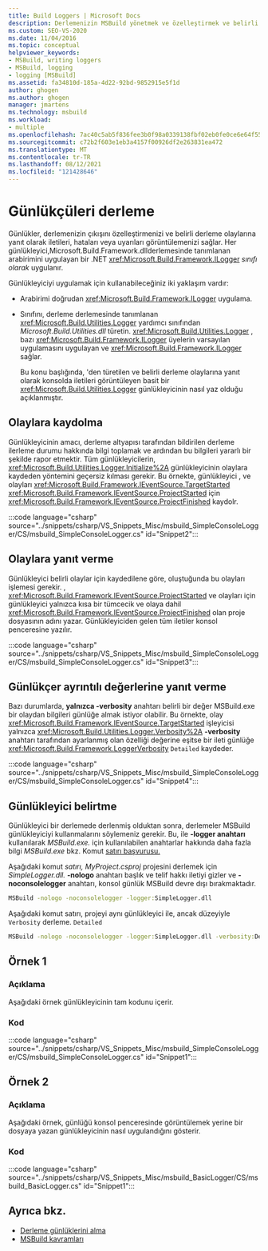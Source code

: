 ```yaml
---
title: Build Loggers | Microsoft Docs
description: Derlemenizin MSBuild yönetmek ve özelleştirmek ve belirli derleme olaylarına yanıt olarak iletileri, hataları veya uyarıları görüntülemek için günlük kayıt günlüklerini kullanın.
ms.custom: SEO-VS-2020
ms.date: 11/04/2016
ms.topic: conceptual
helpviewer_keywords:
- MSBuild, writing loggers
- MSBuild, logging
- logging [MSBuild]
ms.assetid: fa34810d-185a-4d22-92bd-9852915e5f1d
author: ghogen
ms.author: ghogen
manager: jmartens
ms.technology: msbuild
ms.workload:
- multiple
ms.openlocfilehash: 7ac40c5ab5f836fee3b0f98a0339138fbf02eb0fe0ce6e64f552f9c8e5c86a18
ms.sourcegitcommit: c72b2f603e1eb3a4157f00926df2e263831ea472
ms.translationtype: MT
ms.contentlocale: tr-TR
ms.lasthandoff: 08/12/2021
ms.locfileid: "121428646"
---
```

# <a name="build-loggers"></a>Günlükçüleri derleme

Günlükler, derlemenizin çıkışını özelleştirmenizi ve belirli derleme olaylarına yanıt olarak iletileri, hataları veya uyarıları görüntülemenizi sağlar. Her günlükleyici,Microsoft.Build.Framework.dllderlemesinde tanımlanan arabirimini uygulayan bir .NET <xref:Microsoft.Build.Framework.ILogger> *sınıfı olarak* uygulanır.

Günlükleyiciyi uygulamak için kullanabileceğiniz iki yaklaşım vardır:

- Arabirimi doğrudan <xref:Microsoft.Build.Framework.ILogger> uygulama.
- Sınıfını, derleme derlemesinde tanımlanan <xref:Microsoft.Build.Utilities.Logger> yardımcı sınıfından *Microsoft.Build.Utilities.dll* türetin. <xref:Microsoft.Build.Utilities.Logger> , bazı <xref:Microsoft.Build.Framework.ILogger> üyelerin varsayılan uygulamasını uygulayan ve <xref:Microsoft.Build.Framework.ILogger> sağlar.

  Bu konu başlığında, 'den türetilen ve belirli derleme olaylarına yanıt olarak konsolda iletileri görüntüleyen basit bir <xref:Microsoft.Build.Utilities.Logger> günlükleyicinin nasıl yaz olduğu açıklanmıştır.

## <a name="register-for-events"></a>Olaylara kaydolma

Günlükleyicinin amacı, derleme altyapısı tarafından bildirilen derleme ilerleme durumu hakkında bilgi toplamak ve ardından bu bilgileri yararlı bir şekilde rapor etmektir. Tüm günlükleyicilerin, <xref:Microsoft.Build.Utilities.Logger.Initialize%2A> günlükleyicinin olaylara kaydeden yöntemini geçersiz kılması gerekir. Bu örnekte, günlükleyici , ve olayları <xref:Microsoft.Build.Framework.IEventSource.TargetStarted> <xref:Microsoft.Build.Framework.IEventSource.ProjectStarted> için <xref:Microsoft.Build.Framework.IEventSource.ProjectFinished> kaydolr.

:::code language="csharp" source="../snippets/csharp/VS_Snippets_Misc/msbuild_SimpleConsoleLogger/CS/msbuild_SimpleConsoleLogger.cs" id="Snippet2":::

## <a name="respond-to-events"></a>Olaylara yanıt verme

Günlükleyici belirli olaylar için kaydedilene göre, oluştuğunda bu olayları işlemesi gerekir. , <xref:Microsoft.Build.Framework.IEventSource.ProjectStarted> ve olayları için günlükleyici yalnızca kısa bir tümcecik ve olaya dahil <xref:Microsoft.Build.Framework.IEventSource.ProjectFinished> olan proje dosyasının adını yazar. Günlükleyiciden gelen tüm iletiler konsol penceresine yazılır.

:::code language="csharp" source="../snippets/csharp/VS_Snippets_Misc/msbuild_SimpleConsoleLogger/CS/msbuild_SimpleConsoleLogger.cs" id="Snippet3":::

## <a name="respond-to-logger-verbosity-values"></a>Günlükçer ayrıntılı değerlerine yanıt verme

Bazı durumlarda, **yalnızca -verbosity** anahtarı belirli bir değer MSBuild.exe bir olaydan bilgileri günlüğe almak istiyor olabilir. Bu örnekte, olay <xref:Microsoft.Build.Framework.IEventSource.TargetStarted> işleyicisi yalnızca <xref:Microsoft.Build.Utilities.Logger.Verbosity%2A> **-verbosity** anahtarı tarafından ayarlanmış olan özelliği değerine eşitse bir ileti günlüğe <xref:Microsoft.Build.Framework.LoggerVerbosity> `Detailed` kaydeder.

:::code language="csharp" source="../snippets/csharp/VS_Snippets_Misc/msbuild_SimpleConsoleLogger/CS/msbuild_SimpleConsoleLogger.cs" id="Snippet4":::

## <a name="specify-a-logger"></a>Günlükleyici belirtme

Günlükleyici bir derlemede derlenmiş olduktan sonra, derlemeler MSBuild günlükleyiciyi kullanmalarını söylemeniz gerekir. Bu, ile **-logger anahtarı** kullanılarak *MSBuild.exe.* için kullanılabilen anahtarlar hakkında daha fazla bilgi *MSBuild.exe* bkz. Komut [satırı başvurusu.](../msbuild/msbuild-command-line-reference.md)

Aşağıdaki komut *satırı, MyProject.csproj* projesini derlemek için *SimpleLogger.dll.* **-nologo** anahtarı başlık ve telif hakkı iletiyi gizler ve **-noconsolelogger** anahtarı, konsol günlük MSBuild devre dışı bırakmaktadır.

```cmd
MSBuild -nologo -noconsolelogger -logger:SimpleLogger.dll
```

Aşağıdaki komut satırı, projeyi aynı günlükleyici ile, ancak düzeyiyle `Verbosity` derleme. `Detailed`

```cmd
MSBuild -nologo -noconsolelogger -logger:SimpleLogger.dll -verbosity:Detailed
```

## <a name="example-1"></a>Örnek 1

### <a name="description"></a>Açıklama

Aşağıdaki örnek günlükleyicinin tam kodunu içerir.

### <a name="code"></a>Kod

:::code language="csharp" source="../snippets/csharp/VS_Snippets_Misc/msbuild_SimpleConsoleLogger/CS/msbuild_SimpleConsoleLogger.cs" id="Snippet1":::

## <a name="example-2"></a>Örnek 2

### <a name="description"></a>Açıklama

Aşağıdaki örnek, günlüğü konsol penceresinde görüntülemek yerine bir dosyaya yazan günlükleyicinin nasıl uygulandığını gösterir.

### <a name="code"></a>Kod

:::code language="csharp" source="../snippets/csharp/VS_Snippets_Misc/msbuild_BasicLogger/CS/msbuild_BasicLogger.cs" id="Snippet1":::

## <a name="see-also"></a>Ayrıca bkz.

- [Derleme günlüklerini alma](../msbuild/obtaining-build-logs-with-msbuild.md)
- [MSBuild kavramları](../msbuild/msbuild-concepts.md)
